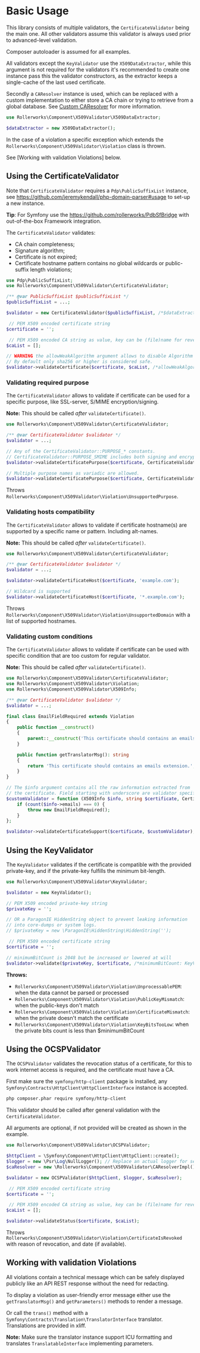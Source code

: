Basic Usage
===========

This library consists of multiple validators, the `CertificateValidator`
being the main one. All other validators assume this validator is always
used prior to advanced-level validation.

Composer autoloader is assumed for all examples.

All validators except the `KeyValidator` use the `X509DataExtractor`,
while this argument is not required for the validators it's recommended
to create one instance pass this the validator constructors, as the
extractor keeps a single-cache of the last used certificate.

Secondly a `CAResolver` instance is used, which can be replaced with
a custom implementation to either store a CA chain or trying to retrieve
from a global database. See [Custom CAResolver]([ca_resolver.md](ca_resolver.md))
for more information.

```php
use Rollerworks\Component\X509Validator\X509DataExtractor;

$dataExtractor = new X509DataExtractor();
```

In the case of a violation a specific exception which extends the
`Rollerworks\Component\X509Validator\Violation` class is thrown.

See [Working with validation Violations] below.

## Using the CertificateValidator

Note that `CertificateValidator` requires a `Pdp\PublicSuffixList`
instance, see https://github.com/jeremykendall/php-domain-parser#usage
to set-up a new instance.

**Tip**: For Symfony use the https://github.com/rollerworks/PdbSfBridge
with out-of-the-box Framework integration.

The `CertificateValidator` validates:

* CA chain completeness;
* Signature algorithm;
* Certificate is not expired;
* Certificate hostname pattern contains no global wildcards 
  or public-suffix length violations;

```php
use Pdp\PublicSuffixList;
use Rollerworks\Component\X509Validator\CertificateValidator;

/** @var PublicSuffixList $publicSuffixList */
$publicSuffixList = ...;

$validator = new CertificateValidator($publicSuffixList, /*$dataExtractor*/);

 // PEM X509 encoded certificate string
$certificate = '';

 // PEM X509 encoded CA string as value, key can be (file)name for reverence (order doesn't matter)
$caList = [];

// WARNING the allowWeakAlgorithm argument allows to disable Algorithm validation!
// By default only sha256 or higher is considered safe.
$validator->validateCertificate($certificate, $caList, /*allowWeakAlgorithm: false)*/);
```

### Validating required purpose

The `CertificateValidator` allows to validate if certificate can be used
for a specific purpose, like SSL-server, S/MIME encryption/signing.

**Note:** This should be called _after_ `validateCertificate()`.

```php
use Rollerworks\Component\X509Validator\CertificateValidator;

/** @var CertificateValidator $validator */
$validator = ...;

// Any of the CertificateValidator::PURPOSE_* constants.
// CertificateValidator::PURPOSE_SMIME includes both signing and encryption
$validator->validateCertificatePurpose($certificate, CertificateValidator::PURPOSE_SSL_SERVER);

// Multiple purpose names as variadic are allowed.
$validator->validateCertificatePurpose($certificate, CertificateValidator::PURPOSE_SSL_CLIENT, CertificateValidator::PURPOSE_SSL_SERVER));
```

Throws `Rollerworks\Component\X509Validator\Violation\UnsupportedPurpose`.

### Validating hosts compatibility

The `CertificateValidator` allows to validate if certificate hostname(s)
are supported by a specific name or pattern. Including alt-names.

**Note:** This should be called _after_ `validateCertificate()`.

```php
use Rollerworks\Component\X509Validator\CertificateValidator;

/** @var CertificateValidator $validator */
$validator = ...;

$validator->validateCertificateHost($certificate, 'example.com');

// Wildcard is supported
$validator->validateCertificateHost($certificate, '*.example.com');
```

Throws `Rollerworks\Component\X509Validator\Violation\UnsupportedDomain`
with a list of supported hostnames.

### Validating custom conditions

The `CertificateValidator` allows to validate if certificate can be used
with specific condition that are too custom for regular validator.

**Note:** This should be called _after_ `validateCertificate()`.

```php
use Rollerworks\Component\X509Validator\CertificateValidator;
use Rollerworks\Component\X509Validator\Violation;
use Rollerworks\Component\X509Validator\X509Info;

/** @var CertificateValidator $validator */
$validator = ...;

final class EmailFieldRequired extends Violation
{
    public function __construct()
    {
        parent::__construct('This certificate should contains an emails extension.');
    }

    public function getTranslatorMsg(): string
    {
        return 'This certificate should contains an emails extension.';
    }
}

// The $info argument contains all the raw information extracted from
// the certificate. Field starting with underscore are validator specific.
$customValidator = function (X509Info $info, string $certificate, CertificateValidator $validator ) {
    if (count($info->emails) === 0) {
        throw new EmailFieldRequired();
    }
};

$validator->validateCertificateSupport($certificate, $customValidator);
```

## Using the KeyValidator

The `KeyValidator` validates if the certificate is compatible with the provided
private-key, and if the private-key fulfills the minimum bit-length. 

```php
use Rollerworks\Component\X509Validator\KeyValidator;

$validator = new KeyValidator();

// PEM X509 encoded private-key string
$privateKey = '';

// OR a ParagonIE HiddenString object to prevent leaking information
// into core-dumps or system logs.
// $privateKey = new \ParagonIE\HiddenString\HiddenString('');

 // PEM X509 encoded certificate string
$certificate = '';

// minimumBitCount is 2048 but be increased or lowered at will
$validator->validate($privateKey, $certificate, /*minimumBitCount: KeyValidator::MINIMUM_BIT_COUNT*/);
```

**Throws:**

* `Rollerworks\Component\X509Validator\Violation\UnprocessablePEM`:    when the data cannot be parsed or processed
* `Rollerworks\Component\X509Validator\Violation\PublicKeyMismatch`:   when the public-keys don't match
* `Rollerworks\Component\X509Validator\Violation\CertificateMismatch`: when the private doesn't match the certificate
* `Rollerworks\Component\X509Validator\Violation\KeyBitsTooLow`:       when the private bits count is less than $minimumBitCount

## Using the OCSPValidator

The `OCSPValidator` validates the revocation status of a certificate,
for this to work internet access is required, and the certificate must
have a CA.

First make sure the `symfony/http-client` package is installed, any 
`Symfony\Contracts\HttpClient\HttpClientInterface` instance is accepted.

```bash
php composer.phar require symfony/http-client
```

This validator should be called after general validation with the `CertificateValidator`.

All arguments are optional, if not provided will be created as shown 
in the example.

```php
use Rollerworks\Component\X509Validator\OCSPValidator;

$httpClient = \Symfony\Component\HttpClient\HttpClient::create();
$logger = new \Psr\Log\NullLogger(); // Replace an actual logger for server errors
$caResolver = new \Rollerworks\Component\X509Validator\CAResolverImpl();

$validator = new OCSPValidator($httpClient, $logger, $caResolver);

 // PEM X509 encoded certificate string
$certificate = '';

 // PEM X509 encoded CA string as value, key can be (file)name for reverence (order doesn't matter)
$caList = [];

$validator->validateStatus($certificate, $caList);
```

Throws `Rollerworks\Component\X509Validator\Violation\CertificateIsRevoked` with
reason of revocation, and date (if available).

## Working with validation Violations

All violations contain a technical message which can be safely displayed
publicly like an API REST response without the need for redacting.

To display a violation as user-friendly error message either use the 
`getTranslatorMsg()` and `getParameters()` methods to render a message.

Or call the `trans()` method with a `Symfony\Contracts\Translation\TranslatorInterface` 
translator.  Translations are provided in xliff.

**Note:** Make sure the translator instance support ICU formatting and translates
`TranslatableInterface` implementing parameters.

